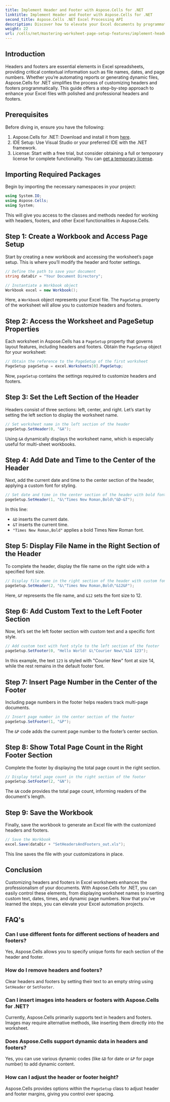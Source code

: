 ```yaml
---
title: Implement Header and Footer with Aspose.Cells for .NET
linktitle: Implement Header and Footer with Aspose.Cells for .NET
second_title: Aspose.Cells .NET Excel Processing API
description: Discover how to elevate your Excel documents by programmatically customizing headers and footers using Aspose.Cells for .NET. This comprehensive guide walks you through each step—from setting up your workbook to dynamically inserting the worksheet name.
weight: 22
url: /cells/net/mastering-worksheet-page-setup-features/implement-header-footer/
---
```

## Introduction

Headers and footers are essential elements in Excel spreadsheets, providing critical contextual information such as file names, dates, and page numbers. Whether you’re automating reports or generating dynamic files, Aspose.Cells for .NET simplifies the process of customizing headers and footers programmatically. This guide offers a step-by-step approach to enhance your Excel files with polished and professional headers and footers.

## Prerequisites

Before diving in, ensure you have the following:

1. Aspose.Cells for .NET: Download and install it from [here](https://releases.aspose.com/cells/net/).
2. IDE Setup: Use Visual Studio or your preferred IDE with the .NET framework.
3. License: Start with a free trial, but consider obtaining a full or temporary license for complete functionality. You can [get a temporary license](https://purchase.aspose.com/temporary-license/).

## Importing Required Packages

Begin by importing the necessary namespaces in your project:

```csharp
using System.IO;
using Aspose.Cells;
using System;
```

This will give you access to the classes and methods needed for working with headers, footers, and other Excel functionalities in Aspose.Cells.

## Step 1: Create a Workbook and Access Page Setup

Start by creating a new workbook and accessing the worksheet’s page setup. This is where you’ll modify the header and footer settings.

```csharp
// Define the path to save your document
string dataDir = "Your Document Directory";

// Instantiate a Workbook object
Workbook excel = new Workbook();
```

Here, a `Workbook` object represents your Excel file. The `PageSetup` property of the worksheet will allow you to customize headers and footers.

## Step 2: Access the Worksheet and PageSetup Properties

Each worksheet in Aspose.Cells has a `PageSetup` property that governs layout features, including headers and footers. Obtain the `PageSetup` object for your worksheet:

```csharp
// Obtain the reference to the PageSetup of the first worksheet
PageSetup pageSetup = excel.Worksheets[0].PageSetup;
```

Now, `pageSetup` contains the settings required to customize headers and footers.

## Step 3: Set the Left Section of the Header

Headers consist of three sections: left, center, and right. Let’s start by setting the left section to display the worksheet name.

```csharp
// Set worksheet name in the left section of the header
pageSetup.SetHeader(0, "&A");
```

Using `&A` dynamically displays the worksheet name, which is especially useful for multi-sheet workbooks.

## Step 4: Add Date and Time to the Center of the Header

Next, add the current date and time to the center section of the header, applying a custom font for styling.

```csharp
// Set date and time in the center section of the header with bold font
pageSetup.SetHeader(1, "&\"Times New Roman,Bold\"&D-&T");
```

In this line:
- `&D` inserts the current date.
- `&T` inserts the current time.
- `"Times New Roman,Bold"` applies a bold Times New Roman font.

## Step 5: Display File Name in the Right Section of the Header

To complete the header, display the file name on the right side with a specified font size.

```csharp
// Display file name in the right section of the header with custom font size
pageSetup.SetHeader(2, "&\"Times New Roman,Bold\"&12&F");
```

Here, `&F` represents the file name, and `&12` sets the font size to 12.

## Step 6: Add Custom Text to the Left Footer Section

Now, let’s set the left footer section with custom text and a specific font style.

```csharp
// Add custom text with font style to the left section of the footer
pageSetup.SetFooter(0, "Hello World! &\"Courier New\"&14 123");
```

In this example, the text `123` is styled with "Courier New" font at size 14, while the rest remains in the default footer font.

## Step 7: Insert Page Number in the Center of the Footer

Including page numbers in the footer helps readers track multi-page documents.

```csharp
// Insert page number in the center section of the footer
pageSetup.SetFooter(1, "&P");
```

The `&P` code adds the current page number to the footer’s center section.

## Step 8: Show Total Page Count in the Right Footer Section

Complete the footer by displaying the total page count in the right section.

```csharp
// Display total page count in the right section of the footer
pageSetup.SetFooter(2, "&N");
```

The `&N` code provides the total page count, informing readers of the document's length.

## Step 9: Save the Workbook

Finally, save the workbook to generate an Excel file with the customized headers and footers.

```csharp
// Save the Workbook
excel.Save(dataDir + "SetHeadersAndFooters_out.xls");
```

This line saves the file with your customizations in place.

## Conclusion

Customizing headers and footers in Excel worksheets enhances the professionalism of your documents. With Aspose.Cells for .NET, you can easily control these elements, from displaying worksheet names to inserting custom text, dates, times, and dynamic page numbers. Now that you’ve learned the steps, you can elevate your Excel automation projects.

## FAQ's

### Can I use different fonts for different sections of headers and footers?
Yes, Aspose.Cells allows you to specify unique fonts for each section of the header and footer.

### How do I remove headers and footers?
Clear headers and footers by setting their text to an empty string using `SetHeader` or `SetFooter`.

### Can I insert images into headers or footers with Aspose.Cells for .NET?
Currently, Aspose.Cells primarily supports text in headers and footers. Images may require alternative methods, like inserting them directly into the worksheet.

### Does Aspose.Cells support dynamic data in headers and footers?  
Yes, you can use various dynamic codes (like `&D` for date or `&P` for page number) to add dynamic content.

### How can I adjust the header or footer height?  
Aspose.Cells provides options within the `PageSetup` class to adjust header and footer margins, giving you control over spacing.